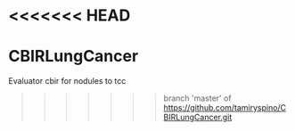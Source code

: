 <<<<<<< HEAD
=======
# CBIRLungCancer
Evaluator cbir for nodules to tcc
>>>>>>> branch 'master' of https://github.com/tamiryspino/CBIRLungCancer.git
